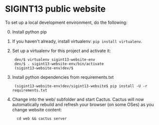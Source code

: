 SIGINT13 public website
=======================

To set up a local development environment, do the following:

0. Install python pip
1. If you haven't already, install virtualenv: ``pip install virtualenv``.
2. Set up a virtualenv for this project and activate it:

        dev/$ virtualenv sigint13-website-env
        dev/$ . sigint13-website-env/bin/activate
        (sigint13-website-env)dev/$
        
3. Install python dependencies from requirements.txt

        (sigint13-website-env)dev/sigint13-website$ pip install -U -r requirements.txt

4. Change into the web/ subfolder and start Cactus. Cactus will now automatically rebuild and refresh your browser (on some OSes) as you change website content:

         cd web && cactus server



